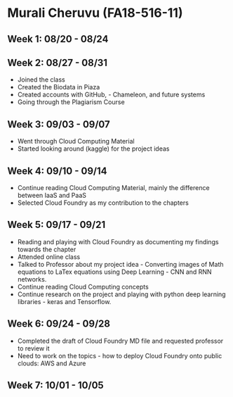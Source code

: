 # Murali Cheruvu (FA18-516-11)

## Week 1: 08/20 - 08/24


## Week 2: 08/27 - 08/31
- Joined the class
- Created the Biodata in Piaza
- Created accounts with GitHub, - Chameleon, and future systems
- Going through the Plagiarism Course


## Week 3: 09/03 - 09/07
- Went through Cloud Computing Material
- Started looking around (kaggle) for the project ideas

## Week 4: 09/10 - 09/14
- Continue reading Cloud Computing Material, mainly the difference between IaaS and PaaS
- Selected Cloud Foundry as my contribution to the chapters

## Week 5: 09/17 - 09/21
- Reading and playing with Cloud Foundry as documenting my findings towards the chapter
- Attended online class
- Talked to Professor about my project idea - Converting images of Math equations to LaTex equations using Deep Learning - CNN and RNN networks.
- Continue reading Cloud Computing concepts
- Continue research on the project and playing with python deep learning libraries - keras and Tensorflow.

## Week 6: 09/24 - 09/28
- Completed the draft of Cloud Foundry MD file and requested professor to review it
- Need to work on the topics - how to deploy Cloud Foundry onto public clouds: AWS and Azure

## Week 7: 10/01 - 10/05

